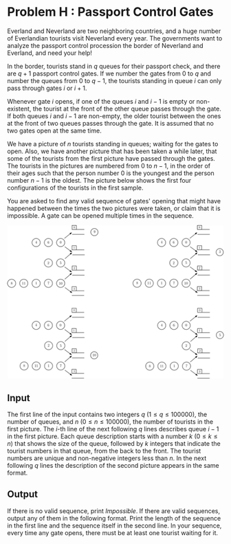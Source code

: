 # Problem H : Passport Control Gates

Everland and Neverland are two neighboring countries, and a huge number of Everlandian tourists visit Neverland every year. The governments want to analyze the passport control procession the border of Neverland and Everland, and need your help!

In the border, tourists stand in $q$ queues for their passport check, and there are $q + 1$ passport control gates. If we number the gates from 0 to $q$ and number the queues from 0 to $q - 1$, the tourists standing in queue $i$ can only pass through gates $i$ or $i + 1$.

Whenever gate $i$ opens, if one of the queues $i$ and $i - 1$ is empty or non-existent, the tourist at the front of the other queue passes through the gate. If both queues $i$ and $i - 1$ are non-empty, the older tourist between the ones at the front of two queues passes through the gate. It is assumed that no two gates open at the same time.

We have a picture of $n$ tourists standing in queues; waiting for the gates to open. Also, we have another picture that has been taken a while later, that some of the tourists from the first picture have passed through the gates. The tourists in the pictures are numbered from 0 to $n - 1$, in the order of their ages such that the person number 0 is the youngest and the person number $n - 1$ is the oldest. The picture below shows the first four configurations of the tourists in the first sample.

You are asked to find any valid sequence of gates' opening that might have happened between the times the two pictures were taken, or claim that it is impossible. A gate can be opened multiple times in the sequence.

![Image](../../img/2019/h.png)

## Input

The first line of the input contains two integers $q$ ($1 \le q \le 100000$), the number of queues, and $n$ ($0 \le n \le 100000$), the number of tourists in the first picture. The $i$-th line of the next following $q$ lines describes queue $i - 1$ in the first picture. Each queue description starts with a number $k$ ($0 \le k \le n$) that shows the size of the queue, followed by $k$ integers that indicate the tourist numbers in that queue, from the back to the front. The tourist numbers are unique and non-negative integers less than $n$. In the next following $q$ lines the description of the second picture appears in the same format.

## Output

If there is no valid sequence, print _Impossible_. If there are valid sequences, output any of them in the following format. Print the length of the sequence in the first line and the sequence itself in the second line. In your sequence, every time any gate opens, there must be at least one tourist waiting for it.
